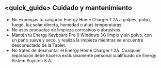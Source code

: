 ## <quick_guide> Cuidado y mantenimiento

- No expongas tu cargador Energy Home Charger 1.2A a golpes, polvo, fuego, luz solar directa, humedad o altas temperaturas.
- No uses productos de limpieza corrosivos o abrasivos.
- Mantén tu Energy Keyboard Pro 9 Windows 3G limpio y sin polvo, con un paño suave y seco, y realiza la limpieza mientras se encuentra desconectado de la Tablet.
- No trates de desmontar el Energy Home Charger 1.2A. Cualquier reparación debe hacerla exclusivamente personal cualificado de Energy Sistem Soyntec S.A.

